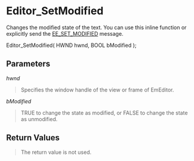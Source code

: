 # Editor\_SetModified

Changes the modified state of the text. You can use this inline function
or explicitly send the [EE\_SET\_MODIFIED](../message/ee_set_modified) message.

Editor\_SetModified( HWND hwnd, BOOL bModified );

## Parameters

_hwnd_

> Specifies the window handle of the view or frame of EmEditor.

_bModified_

> TRUE to change the state as modified, or FALSE to change the state as
> unmodified.

## Return Values

> The return value is not used.
